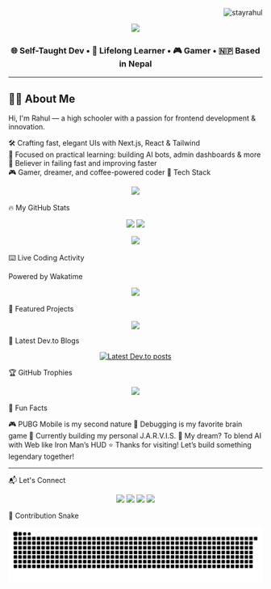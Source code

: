 <!-- Profile View Counter -->
<p align="right">
  <img src="https://komarev.com/ghpvc/?username=stayrahul&label=👁‍🗨+Views&color=blueviolet&style=for-the-badge" alt="stayrahul" />
</p>

<!-- Header: Typing Animation -->
<p align="center">
  <img src="https://readme-typing-svg.demolab.com?font=Fira+Code&weight=500&size=24&pause=1000&color=F59E0B&center=true&vCenter=true&width=435&lines=Hey!+I'm+Rahul+Kushwaha+%F0%9F%91%8B;Frontend+Ninja+%F0%9F%9A%80;AI+Explorer+%F0%9F%A7%90;Gamer+%F0%9F%8E%AE;Open+Sourcerer+%F0%9F%94%A5" />
</p>

<h3 align="center">🌐 Self-Taught Dev • 🧠 Lifelong Learner • 🎮 Gamer • 🇳🇵 Based in Nepal</h3>

---

## 🧑‍💻 About Me


Hi, I'm Rahul — a high schooler with a passion for frontend development & innovation.

🛠️ Crafting fast, elegant UIs with Next.js, React & Tailwind  
🎯 Focused on practical learning: building AI bots, admin dashboards & more  
🚀 Believer in failing fast and improving faster  
🎮 Gamer, dreamer, and coffee-powered coder
🚀 Tech Stack

<p align="center"> <img src="https://skillicons.dev/icons?i=nextjs,react,ts,js,tailwind,html,css,figma,nodejs,vercel,git,github,prisma,mongodb" /> </p>
🔥 My GitHub Stats

<p align="center"> <img src="https://github-readme-stats.vercel.app/api?username=stayrahul&show_icons=true&theme=tokyonight&hide_border=true&rank_icon=github" width="48%" /> <img src="https://github-readme-streak-stats.herokuapp.com/?user=stayrahul&theme=tokyonight&hide_border=true" width="48%" /> </p> <p align="center"> <img src="https://github-readme-stats.vercel.app/api/top-langs/?username=stayrahul&layout=compact&theme=tokyonight&hide_border=true" width="48%" /> </p>
⌨️ Live Coding Activity

Powered by Wakatime
<p align="center"> <img src="https://wakatime.com/@stayrahul&theme=radical&layout=compact&hide_border=true" /> </p>
📌 Featured Projects

<p align="center"> <img align="center" src="https://github-readme-projects.vercel.app/api/projects?username=stayrahul&limit=4&theme=dark" /> </p>
📝 Latest Dev.to Blogs

<p align="center"> <a href="https://dev.to/stayrahul" target="_blank"> <img src="https://github-readme-blog-posts.vercel.app/api?username=stayrahul&limit=3" alt="Latest Dev.to posts" /> </a> </p>
🏆 GitHub Trophies

<p align="center"> <img src="https://github-profile-trophy.vercel.app/?username=stayrahul&theme=monokai&no-bg=true&no-frame=true&margin-w=8" /> </p>

🎯 Fun Facts

🎮 PUBG Mobile is my second nature
🧠 Debugging is my favorite brain game
🤖 Currently building my personal J.A.R.V.I.S.
🔭 My dream? To blend AI with Web like Iron Man’s HUD
⭐ Thanks for visiting! Let’s build something legendary together!

---

📬 Let's Connect

<p align="center"> <a href="https://www.facebook.com/stayrahul" target="_blank"><img src="https://img.shields.io/badge/Facebook-1877F2?style=for-the-badge&logo=facebook&logoColor=white" /></a> <a href="https://instagram.com/stayrahul" target="_blank"><img src="https://img.shields.io/badge/Instagram-E4405F?style=for-the-badge&logo=instagram&logoColor=white" /></a> <a href="mailto:rahul7926963@gmail.com"><img src="https://img.shields.io/badge/Gmail-D14836?style=for-the-badge&logo=gmail&logoColor=white" /></a> <a href="https://stayrahul.me" target="_blank"><img src="https://img.shields.io/badge/Portfolio-000?style=for-the-badge&logo=vercel&logoColor=white" /></a> </p>

🐍 Contribution Snake

<div align="center"> <picture> <source media="(prefers-color-scheme: dark)" srcset="https://github.com/stayrahul/stayrahul/blob/output/github-contribution-grid-snake-dark.svg" /> <source media="(prefers-color-scheme: light)" srcset="https://github.com/stayrahul/stayrahul/blob/output/github-contribution-grid-snake.svg" /> <img src="https://github.com/stayrahul/stayrahul/blob/output/github-contribution-grid-snake.svg" alt="github contribution snake animation" /> </picture> </div>
